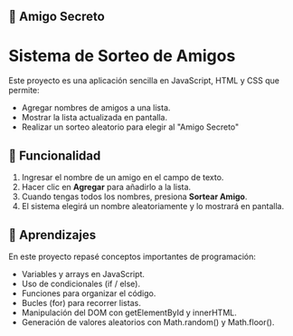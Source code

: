 ## 🎈 Amigo Secreto  

<h1> Sistema de Sorteo de Amigos </h1>
Este proyecto es una aplicación sencilla en JavaScript, HTML y CSS que permite:

- Agregar nombres de amigos a una lista.
- Mostrar la lista actualizada en pantalla.
- Realizar un sorteo aleatorio para elegir al "Amigo Secreto"

## 📖 Funcionalidad
1. Ingresar el nombre de un amigo en el campo de texto.  
2. Hacer clic en **Agregar** para añadirlo a la lista.  
3. Cuando tengas todos los nombres, presiona **Sortear Amigo**.  
4. El sistema elegirá un nombre aleatoriamente y lo mostrará en pantalla.  

## 📖 Aprendizajes

En este proyecto repasé conceptos importantes de programación:

- Variables y arrays en JavaScript.
- Uso de condicionales (if / else).
- Funciones para organizar el código.
- Bucles (for) para recorrer listas.
- Manipulación del DOM con getElementById y innerHTML.
- Generación de valores aleatorios con Math.random() y Math.floor().
